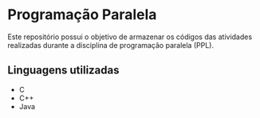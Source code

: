 # Programação Paralela

Este repositório possui o objetivo de armazenar os códigos das atividades realizadas durante a disciplina de programação paralela (PPL).

## Linguagens utilizadas

- C
- C++
- Java
